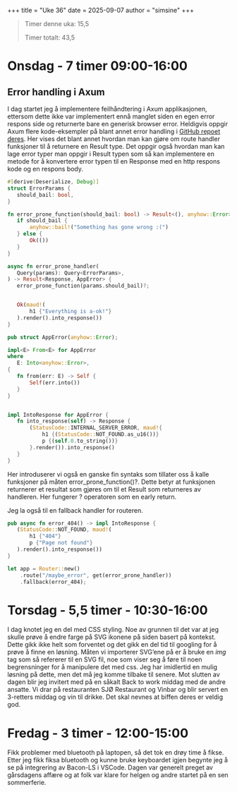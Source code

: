 +++
title = "Uke 36"
date = 2025-09-07
author = "simsine"
+++

> Timer denne uka: 15,5
> 
> Timer totalt: 43,5

# Onsdag - 7 timer 09:00-16:00

## Error handling i Axum
I dag startet jeg å implementere feilhåndtering i Axum applikasjonen, ettersom dette ikke var implementert ennå manglet siden en egen error respons side og returnerte bare en generisk browser error. Heldigvis oppgir Axum flere kode-eksempler på blant annet error handling i [GitHub repoet deres](https://github.com/tokio-rs/axum/tree/main/examples). Her vises det blant annet hvordan man kan gjøre om route handler funksjoner til å returnere en Result type. Det oppgir også hvordan man kan lage error typer man oppgir i Result typen som så kan implementere en metode for å konvertere error typen til en Response med en http respons kode og en respons body.

```rust
#[derive(Deserialize, Debug)]
struct ErrorParams {
   should_bail: bool,
}

fn error_prone_function(should_bail: bool) -> Result<(), anyhow::Error> {
   if should_bail {
       anyhow::bail!("Something has gone wrong :(")
   } else {
       Ok(())
   }
}

async fn error_prone_handler(
   Query(params): Query<ErrorParams>,
) -> Result<Response, AppError> {
   error_prone_function(params.should_bail)?;


   Ok(maud!(
       h1 {"Everything is a-ok!"}
   ).render().into_response())
}
```

```rust
pub struct AppError(anyhow::Error);

impl<E> From<E> for AppError
where
   E: Into<anyhow::Error>,
{
   fn from(err: E) -> Self {
       Self(err.into())
   }
}


impl IntoResponse for AppError {
   fn into_response(self) -> Response {
       (StatusCode::INTERNAL_SERVER_ERROR, maud!{
           h1 {(StatusCode::NOT_FOUND.as_u16())}
           p {(self.0.to_string())}
       }.render()).into_response()
   }
}
```

Her introduserer vi også en ganske fin syntaks som tillater oss å kalle funksjoner på måten error_prone_function()?. Dette betyr at funksjonen returnerer et resultat som gjøres om til et Result som returneres av handleren. Her fungerer ? operatoren som en early return.

Jeg la også til en fallback handler for routeren.

```rust
pub async fn error_404() -> impl IntoResponse {
   (StatusCode::NOT_FOUND, maud!(
       h1 {"404"}
       p {"Page not found"}
   ).render().into_response())
}

let app = Router::new()
    .route("/maybe_error", get(error_prone_handler))
    .fallback(error_404);
```

# Torsdag - 5,5 timer - 10:30-16:00
I dag knotet jeg en del med CSS styling. Noe av grunnen til det var at jeg skulle prøve å endre farge på SVG ikonene på siden basert på kontekst. Dette gikk ikke helt som forventet og det gikk en del tid til googling for å prøve å finne en løsning. Måten vi importerer SVG’ene på er å bruke en *img* tag som så refererer til en SVG fil, noe som viser seg å føre til noen begrensninger for å manipulere det med css. Jeg har imidlertid en mulig løsning på dette, men det må jeg komme tilbake til senere. Mot slutten av dagen blir jeg invitert med på en såkalt Back to work middag med de andre ansatte. Vi drar på restauranten SJØ Restaurant og Vinbar og blir servert en 3-retters middag og vin til drikke. Det skal nevnes at biffen deres er veldig god.

# Fredag - 3 timer - 12:00-15:00 
Fikk problemer med bluetooth på laptopen, så det tok en drøy time å fikse. Etter jeg fikk fiksa bluetooth og kunne bruke keyboardet igjen begynte jeg å se på integrering av Bacon-LS i VSCode. Dagen var generelt preget av gårsdagens affære og at folk var klare for helgen og andre startet på en sen sommerferie.
